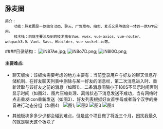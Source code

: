 ##  脉麦圈

~~~
简介：
    功能：脉麦圈是一款结合动态、聊天、广告发布、拍卖、麦币交易等结合一体的一款APP应用。
    技术栈：前端主要涉及到的技术栈有Vue、vuex、vue-axios、vue-router、webpack3.0、Vant、Sass、Hbuilder、vue-socket.io等。
~~~

####目录结构：
![iN87Ae.jpg](https://s1.ax1x.com/2018/10/12/iN87Ae.jpg);
![iN8o7D.png](https://s1.ax1x.com/2018/10/12/iN8o7D.png);
![iN8I0O.png](https://s1.ax1x.com/2018/10/12/iN8I0O.png);

####  主要难点:
- 聊天版块：该板块需要考虑的地方主要有：当前登录用户与好友的聊天信息存储机制、在好友聊天列表中删除与某一好友的消息栏，第二次消息进入时、重新读取与该好友之前的消息（如图1）、二条消息间隔小于180S不显示时间否则显示时间（如图2）、图片压缩处理、离线状态下消息发送不成功，当有网络时点击重发icon重新发送（如图3）、好友列表根据好友首字母或者首个汉字的拼音进行动态分组（如图4）
![图1](https://s1.ax1x.com/2018/10/12/iNGPhj.jpg);
![图2](https://s1.ax1x.com/2018/10/12/iNG3g1.jpg)
![图3](https://s1.ax1x.com/2018/10/12/iNG13R.jpg)
![图4](https://s1.ax1x.com/2018/10/12/iNGlC9.jpg)

- 其他板块多多少少都会碰到难点，但是这个项目做了将近三个月，困扰我最久的就是聊天这个板块了

